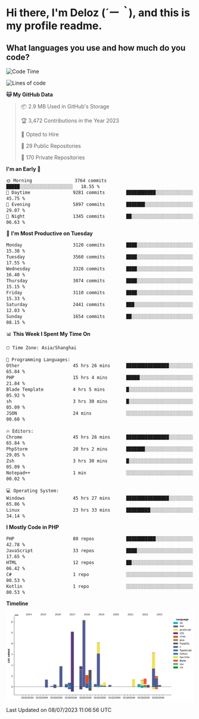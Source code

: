 # **Hi there, I'm Deloz (*´ー｀*), and this is my profile readme.**

## **What languages you use and how much do you code?**

<!--START_SECTION:waka-->
![Code Time](http://img.shields.io/badge/Code%20Time-1%2C860%20hrs%2031%20mins-blue)

![Lines of code](https://img.shields.io/badge/From%20Hello%20World%20I%27ve%20Written-31.3%20million%20lines%20of%20code-blue)

**🐱 My GitHub Data** 

> 📦 2.9 MB Used in GitHub's Storage 
 > 
> 🏆 3,472 Contributions in the Year 2023
 > 
> 💼 Opted to Hire
 > 
> 📜 29 Public Repositories 
 > 
> 🔑 170 Private Repositories 
 > 
**I'm an Early 🐤** 

```text
🌞 Morning                3764 commits        █████░░░░░░░░░░░░░░░░░░░░   18.55 % 
🌆 Daytime                9281 commits        ███████████░░░░░░░░░░░░░░   45.75 % 
🌃 Evening                5897 commits        ███████░░░░░░░░░░░░░░░░░░   29.07 % 
🌙 Night                  1345 commits        ██░░░░░░░░░░░░░░░░░░░░░░░   06.63 % 
```
📅 **I'm Most Productive on Tuesday** 

```text
Monday                   3120 commits        ████░░░░░░░░░░░░░░░░░░░░░   15.38 % 
Tuesday                  3560 commits        ████░░░░░░░░░░░░░░░░░░░░░   17.55 % 
Wednesday                3328 commits        ████░░░░░░░░░░░░░░░░░░░░░   16.40 % 
Thursday                 3074 commits        ████░░░░░░░░░░░░░░░░░░░░░   15.15 % 
Friday                   3110 commits        ████░░░░░░░░░░░░░░░░░░░░░   15.33 % 
Saturday                 2441 commits        ███░░░░░░░░░░░░░░░░░░░░░░   12.03 % 
Sunday                   1654 commits        ██░░░░░░░░░░░░░░░░░░░░░░░   08.15 % 
```


📊 **This Week I Spent My Time On** 

```text
🕑︎ Time Zone: Asia/Shanghai

💬 Programming Languages: 
Other                    45 hrs 26 mins      ████████████████░░░░░░░░░   65.84 % 
PHP                      15 hrs 4 mins       █████░░░░░░░░░░░░░░░░░░░░   21.84 % 
Blade Template           4 hrs 5 mins        █░░░░░░░░░░░░░░░░░░░░░░░░   05.92 % 
sh                       3 hrs 30 mins       █░░░░░░░░░░░░░░░░░░░░░░░░   05.09 % 
JSON                     24 mins             ░░░░░░░░░░░░░░░░░░░░░░░░░   00.60 % 

🔥 Editors: 
Chrome                   45 hrs 26 mins      ████████████████░░░░░░░░░   65.84 % 
PhpStorm                 20 hrs 2 mins       ███████░░░░░░░░░░░░░░░░░░   29.05 % 
Zsh                      3 hrs 30 mins       █░░░░░░░░░░░░░░░░░░░░░░░░   05.09 % 
Notepad++                1 min               ░░░░░░░░░░░░░░░░░░░░░░░░░   00.02 % 

💻 Operating System: 
Windows                  45 hrs 27 mins      ████████████████░░░░░░░░░   65.86 % 
Linux                    23 hrs 33 mins      █████████░░░░░░░░░░░░░░░░   34.14 % 
```

**I Mostly Code in PHP** 

```text
PHP                      80 repos            ███████████░░░░░░░░░░░░░░   42.78 % 
JavaScript               33 repos            ████░░░░░░░░░░░░░░░░░░░░░   17.65 % 
HTML                     12 repos            ██░░░░░░░░░░░░░░░░░░░░░░░   06.42 % 
C#                       1 repo              ░░░░░░░░░░░░░░░░░░░░░░░░░   00.53 % 
Kotlin                   1 repo              ░░░░░░░░░░░░░░░░░░░░░░░░░   00.53 % 
```



**Timeline**

![Lines of Code chart](https://raw.githubusercontent.com/deloz/deloz/main/assets/bar_graph.png)


 Last Updated on 08/07/2023 11:06:56 UTC
<!--END_SECTION:waka-->
